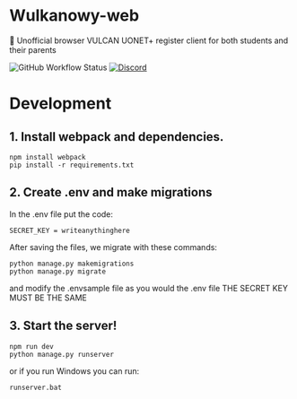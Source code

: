 # Wulkanowy-web
🌋 Unofficial browser VULCAN UONET+ register client for both students and their parents

![GitHub Workflow Status](https://github.com/wulkanowy/wulkanowy-web/workflows/Python%20application/badge.svg)
[![Discord](https://img.shields.io/discord/390889354199040011.svg?color=#33CD56)](https://discord.gg/vccAQBr)

# Development
## 1. Install webpack and dependencies.
```shell
npm install webpack
pip install -r requirements.txt
```
## 2. Create .env and make migrations
In the .env file put the code:
```shell
SECRET_KEY = writeanythinghere
```
After saving the files, we migrate with these commands:
```shell
python manage.py makemigrations
python manage.py migrate
```
and modify the .envsample file as you would the .env file
THE SECRET KEY MUST BE THE SAME
## 3. Start the server!
```shell
npm run dev
python manage.py runserver
```
or if you run Windows you can run:
```shell
runserver.bat
```
